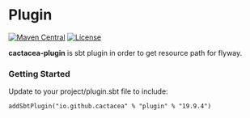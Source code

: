 # Plugin
[![Maven Central](https://maven-badges.herokuapp.com/maven-central/io.github.cactacea/plugin/badge.svg)](https://maven-badges.herokuapp.com/maven-central/io.github.cactacea/plugin)
[![License](https://img.shields.io/badge/License-Apache%202.0-blue.svg)](https://opensource.org/licenses/Apache-2.0)

**cactacea-plugin** is sbt plugin in order to get resource path for flyway.

### Getting Started

Update to your project/plugin.sbt file to include:

```
addSbtPlugin("io.github.cactacea" % "plugin" % "19.9.4")
```